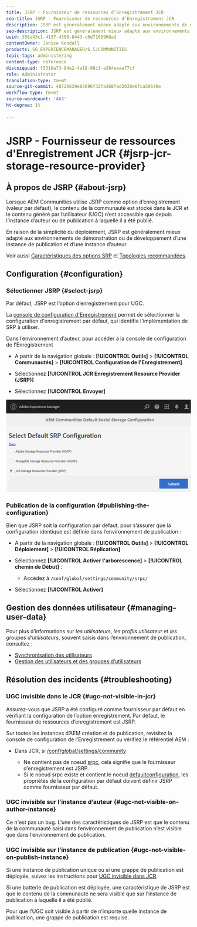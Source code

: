 ```yaml
---
title: JSRP - Fournisseur de ressources d’Enregistrement JCR
seo-title: JSRP - Fournisseur de ressources d’Enregistrement JCR
description: JSRP est généralement mieux adapté aux environnements de démonstration ou de développement d’une instance de publication et d’une instance d’auteur.
seo-description: JSRP est généralement mieux adapté aux environnements de démonstration ou de développement d’une instance de publication et d’une instance d’auteur.
uuid: 358a43c1-4137-4300-8443-c0d7166968ad
contentOwner: Janice Kendall
products: SG_EXPERIENCEMANAGER/6.5/COMMUNITIES
topic-tags: administering
content-type: reference
discoiquuid: f5316a73-84e2-4a18-98c1-a384eeaa77cf
role: Administrator
translation-type: tm+mt
source-git-commit: 48726639e93696f32fa368fad2630e6fca50640e
workflow-type: tm+mt
source-wordcount: '463'
ht-degree: 1%

---
```



# JSRP - Fournisseur de ressources d&#39;Enregistrement JCR {#jsrp-jcr-storage-resource-provider}

## À propos de JSRP {#about-jsrp}

Lorsque AEM Communities utilise JSRP comme option d’enregistrement (valeur par défaut), le contenu de la communauté est stocké dans le JCR et le contenu généré par l’utilisateur (UGC) n’est accessible que depuis l’instance d’auteur ou de publication à laquelle il a été publié.

En raison de la simplicité du déploiement, JSRP est généralement mieux adapté aux environnements de démonstration ou de développement d’une instance de publication et d’une instance d’auteur.

Voir aussi [Caractéristiques des options SRP](working-with-srp.md#characteristics-of-srp-options) et [Topologies recommandées](topologies.md).

## Configuration {#configuration}

### Sélectionner JSRP {#select-jsrp}

Par défaut, JSRP est l’option d’enregistrement pour UGC.

La [console de configuration d&#39;Enregistrement](srp-config.md) permet de sélectionner la configuration d&#39;enregistrement par défaut, qui identifie l&#39;implémentation de SRP à utiliser.

Dans l’environnement d’auteur, pour accéder à la console de configuration de l’Enregistrement

* A partir de la navigation globale : **[!UICONTROL Outils]** > **[!UICONTROL Communautés]** > **[!UICONTROL Configuration de l&#39;Enregistrement]**

* Sélectionnez **[!UICONTROL JCR Enregistrement Resource Provider (JSRP)]**

* Sélectionnez **[!UICONTROL Envoyer]**

![jsrp-configuration](assets/jsrp-configuration.png)

### Publication de la configuration {#publishing-the-configuration}

Bien que JSRP soit la configuration par défaut, pour s’assurer que la configuration identique est définie dans l’environnement de publication :

* A partir de la navigation globale : **[!UICONTROL Outils]** > **[!UICONTROL Déploiement]** > **[!UICONTROL Réplication]**
* Sélectionnez **[!UICONTROL Activer l&#39;arborescence]** > **[!UICONTROL chemin de Début]** :

   * Accédez à `/conf/global/settings/community/srpc/`

* Sélectionnez **[!UICONTROL Activer]**

## Gestion des données utilisateur {#managing-user-data}

Pour plus d’informations sur *les utilisateurs*, *les profils utilisateur* et *les groupes d’utilisateurs*, souvent saisis dans l’environnement de publication, consultez :

* [Synchronisation des utilisateurs](sync.md)
* [Gestion des utilisateurs et des groupes d’utilisateurs](users.md)

## Résolution des incidents {#troubleshooting}

### UGC invisible dans le JCR {#ugc-not-visible-in-jcr}

Assurez-vous que JSRP a été configuré comme fournisseur par défaut en vérifiant la configuration de l’option enregistrement. Par défaut, le fournisseur de ressources d’enregistrement est JSRP.

Sur toutes les instances d’AEM création et de publication, revisitez la console de configuration de l’Enregistrement ou vérifiez le référentiel AEM :

* Dans JCR, si [/conf/global/settings/community](http://localhost:4502/crx/de/index.jsp#/conf/global/settings/community)

   * Ne contient pas de noeud [srpc](http://localhost:4502/crx/de/index.jsp#/conf/global/settings/community/srpc), cela signifie que le fournisseur d’enregistrement est JSRP.
   * Si le noeud srpc existe et contient le noeud [defaultconfiguration](http://localhost:4502/crx/de/index.jsp#/conf/global/settings/community/srpc/defaultconfiguration), les propriétés de la configuration par défaut doivent définir JSRP comme fournisseur par défaut.

### UGC invisible sur l’instance d’auteur {#ugc-not-visible-on-author-instance}

Ce n&#39;est pas un bug. L’une des caractéristiques de JSRP est que le contenu de la communauté saisi dans l’environnement de publication n’est visible que dans l’environnement de publication.

### UGC invisible sur l’instance de publication {#ugc-not-visible-on-publish-instance}

Si une instance de publication unique ou si une grappe de publication est déployée, suivez les instructions pour [UGC invisible dans JCR](#ugc-not-visible-in-jcr).

Si une batterie de publication est déployée, une caractéristique de JSRP est que le contenu de la communauté ne sera visible que sur l’instance de publication à laquelle il a été publié.

Pour que l’UGC soit visible à partir de n’importe quelle instance de publication, une grappe de publication est requise.
